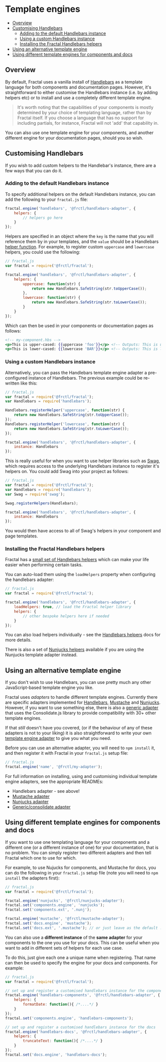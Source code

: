 # Template engines

<!-- START doctoc generated TOC please keep comment here to allow auto update -->
<!-- DON'T EDIT THIS SECTION, INSTEAD RE-RUN doctoc TO UPDATE -->


- [Overview](#overview)
- [Customising Handlebars](#customising-handlebars)
  - [Adding to the default Handlebars instance](#adding-to-the-default-handlebars-instance)
  - [Using a custom Handlebars instance](#using-a-custom-handlebars-instance)
  - [Installing the Fractal Handlebars helpers](#installing-the-fractal-handlebars-helpers)
- [Using an alternative template engine](#using-an-alternative-template-engine)
- [Using different template engines for components and docs](#using-different-template-engines-for-components-and-docs)

<!-- END doctoc generated TOC please keep comment here to allow auto update -->

## Overview

By default, Fractal uses a vanilla install of [Handlebars](http://handlebars.js) as a template language for both components and documentation pages. However, it's straightforward to either customise the Handlebars instance (i.e. by adding helpers etc) or to install and use a completely different template engine.

> It's worth noting that the capabilities of your components is mostly determined by your choice of templating language, rather than by Fractal itself. If you choose a language that has no support for including partials, for instance, Fractal will not 'add' that capability in.

You can also use one template engine for your components, and another different engine for your documentation pages, should you so wish.

## Customising Handlebars

If you wish to add custom helpers to the Handlebar's instance, there are a few ways that you can do it.

### Adding to the default Handlebars instance

To specify additional helpers on the default Handlebars instance, you can add the following to your `fractal.js` file:

```javascript
fractal.engine('handlebars', '@frctl/handlebars-adapter', {
    helpers: {
        // helpers go here
    }
});
```

Helpers are specified in an object where the `key` is the name that you will reference them by in your templates, and the `value` should be a Handlebars [helper function](http://handlebarsjs.com/#helpers). For example, to register custom `uppercase` and `lowercase` helpers, you could use the following:

```javascript
// fractal.js
var fractal = require('@frctl/fractal');

fractal.engine('handlebars', '@frctl/handlebars-adapter', {
    helpers: {
        uppercase: function(str) {
            return new Handlebars.SafeString(str.toUpperCase());
        },
        lowercase: function(str) {
            return new Handlebars.SafeString(str.toLowerCase());
        }
    }
});
```

Which can then be used in your components or documentation pages as follows:

```handlebars
<!-- my-component.hbs -->
<p>This is upper-cased: {{uppercase 'foo'}}</p> <!-- Outputs: This is upper-cased: FOO -->
<p>This is lower-cased: {{lowercase 'BAR'}}</p> <!-- Outputs: This is lower-cased: bar -->
```
### Using a custom Handlebars instance

Alternatively, you can pass the Handlebars template engine adapter a pre-configured instance of Handlebars. The previous example could be re-written like this:

```js
// fractal.js
var fractal = require('@frctl/fractal');
var Handlebars = require('handlebars');

Handlebars.registerHelper('uppercase', function(str) {
    return new Handlebars.SafeString(str.toUpperCase());
});
Handlebars.registerHelper('lowercase', function(str) {
    return new Handlebars.SafeString(str.toLowerCase());
});

fractal.engine('handlebars', '@frctl/handlebars-adapter', {
    instance: Handlebars
});
```

This is really useful for when you want to use helper libraries such as [Swag](https://github.com/elving/swag), which requires access to the underlying Handlebars instance to register it's helpers on. You could add Swag into your project as follows:

```js
// fractal.js
var fractal = require('@frctl/fractal');
var Handlebars = require('handlebars');
var Swag = require('swag');

Swag.registerHelpers(Handlebars);

fractal.engine('handlebars', '@frctl/handlebars-adapter', {
    instance: Handlebars
});
```
You would then have access to all of Swag's helpers in your component and page templates.

### Installing the Fractal Handlebars helpers

Fractal has a [small set of Handlebars helpers](https://github.com/frctl/handlebars-helpers) which can make your life easier when performing certain tasks.

You can auto-load them using the `loadHelpers` property when configuring the handlebars adapter:

```javascript
// fractal.js
var fractal = require('@frctl/fractal');

fractal.engine('handlebars', '@frctl/handlebars-adapter', {
    loadHelpers: true, // load the Fractal helper library
    helpers: {
        // other bespoke helpers here if needed
    }
});
```

You can also load helpers individually - see the [Handlebars helpers](https://github.com/frctl/handlebars-helpers) docs for more details.

There is also a set of [Nunjucks helpers](https://github.com/frctl/nunjucks-helpers) available if you are using the Nunjucks template adapter instead.

## Using an alternative template engine

If you don't wish to use Handlebars, you can use pretty much any other JavaScript-based template engine you like.

Fractal uses *adapters* to handle different template engines. Currently there are specific adapters implemented for [Handlebars](https://github.com/frctl/handlebars-adapter), [Mustache](https://github.com/frctl/mustache-adapter) and [Nunjucks](https://github.com/frctl/nunjucks-adapter). However, if you want to use something else, there is also a [generic adapter]() that uses the Consolidate.js library to provide compatibility with 30+ other template engines.

If that *still* doesn't have you covered, (or if the behaviour of any of these adapters is not to your liking) it is also straightforward to write your own [template engine adapter](/docs/engines/custom-adapters.md) to give you what you need.

Before you can use an alternative adapter, you will need to `npm install` it, and then register it with Fractal in your `fractal.js` setup file:

```javascript
// fractal.js
fractal.engine('name', '@frctl/my-adapter');
```

For full information on installing, using and customising individual template engine adapters, see the appropriate READMEs:

* Handlebars adapter - see above!
* [Mustache adapter](https://github.com/frctl/mustache-adapter)
* [Nunjucks adapter](https://github.com/frctl/nunjucks-adapter)
* [Generic/consolidate adapter](https://github.com/frctl/consolidate-adapter)

## Using different template engines for components and docs

If you want to use one templating language for your components and a different one (or a different instance of one) for your documentation, that is no problem. You can simply register two different adapters and then tell Fractal which one to use for which.

For example, to use Nujucks for components, and Mustache for docs, you can do the following in your `fractal.js` setup file (note you will need to `npm install` the adapters first):

```javascript
// fractal.js
var fractal = require('@frctl/fractal');

fractal.engine('nunjucks', '@frctl/nunjucks-adapter');
fractal.set('components.engine', 'nunjucks');
fractal.set('components.ext', '.nunj');

fractal.engine('mustache', '@frctl/mustache-adapter');
fractal.set('docs.engine', 'mustache');
fractal.set('docs.ext', '.mustache'); // or just leave as the default .md, it's up to you!
```

You can also use a **different instance** of the **same adapter** for your components to the one you use for your docs. This can be useful when you want to add in different sets of helpers for each use case.

To do this, just give each one a unique name when registering. That name can then be used to specify the engine for your docs and components. For example:

```javascript
// fractal.js
var fractal = require('@frctl/fractal');

// set up and register a customised handlebars instance for the components
fractal.engine('handlebars-components', '@frctl/handlebars-adapter', {
    helpers: {
        formatDate: function(){ /*....*/ }
    }
});
fractal.set('components.engine', 'handlebars-components');

// set up and register a customised handlebars instance for the docs
fractal.engine('handlebars-docs', '@frctl/handlebars-adapter', {
    helpers: {
        truncateText: function(){ /*....*/ }
    }
});
fractal.set('docs.engine', 'handlebars-docs');
```
